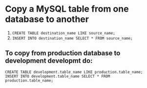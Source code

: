
# Copy a MySQL table from one database to another

1. `CREATE TABLE destination_name LIKE source_name;`
2. `INSERT INTO destination_name SELECT * FROM source_name;`

## To copy from production database to development developmt do:

```
CREATE TABLE development.table_name LIKE production.table_name;
INSERT INTO development.table_name SELECT * FROM production.table_name;
```
